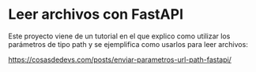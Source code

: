 # Leer archivos con FastAPI

Este proyecto viene de un tutorial en el que explico como utilizar los parámetros de tipo path y se ejemplifica como usarlos para leer archivos:

https://cosasdedevs.com/posts/enviar-parametros-url-path-fastapi/